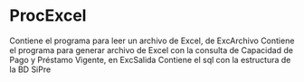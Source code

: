 # ProcExcel
Contiene el programa para leer un archivo de Excel, de ExcArchivo
Contiene el programa para generar archivo de Excel con la consulta de Capacidad de Pago y Préstamo Vigente, en ExcSalida
Contiene el sql con la estructura de la BD SiPre

